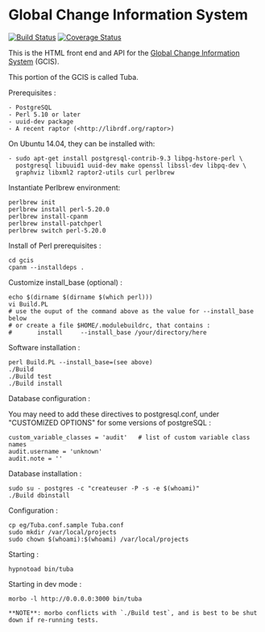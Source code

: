 Global Change Information System
================================
[![Build Status](https://secure.travis-ci.org/USGCRP/gcis.png)](http://travis-ci.org/USGCRP/gcis) [![Coverage Status](https://img.shields.io/coveralls/USGCRP/gcis.svg)](https://coveralls.io/r/USGCRP/gcis)

This is the HTML front end and API for the [Global Change Information System](http://data.globalchange.gov) (GCIS).

This portion of the GCIS is called Tuba.

Prerequisites :

    - PostgreSQL
    - Perl 5.10 or later
    - uuid-dev package
    - A recent raptor (<http://librdf.org/raptor>)

On Ubuntu 14.04, they can be installed with:

    - sudo apt-get install postgresql-contrib-9.3 libpg-hstore-perl \
      postgresql libuuid1 uuid-dev make openssl libssl-dev libpq-dev \
      graphviz libxml2 raptor2-utils curl perlbrew

Instantiate Perlbrew environment:

    perlbrew init
    perlbrew install perl-5.20.0
    perlbrew install-cpanm
    perlbrew install-patchperl
    perlbrew switch perl-5.20.0

Install of Perl prerequisites :

    cd gcis
    cpanm --installdeps .

Customize install_base (optional) :

    echo $(dirname $(dirname $(which perl)))
    vi Build.PL
    # use the ouput of the command above as the value for --install_base below
    # or create a file $HOME/.modulebuildrc, that contains :
    #       install     --install_base /your/directory/here

Software installation :

    perl Build.PL --install_base=(see above)
    ./Build
    ./Build test
    ./Build install

Database configuration :

You may need to add these directives to postgresql.conf, under "CUSTOMIZED
OPTIONS" for some versions of postgreSQL :

    custom_variable_classes = 'audit'   # list of custom variable class names
    audit.username = 'unknown'
    audit.note = ''

Database installation :

    sudo su - postgres -c "createuser -P -s -e $(whoami)"
    ./Build dbinstall

Configuration :

    cp eg/Tuba.conf.sample Tuba.conf
    sudo mkdir /var/local/projects
    sudo chown $(whoami):$(whoami) /var/local/projects

Starting :

    hypnotoad bin/tuba

Starting in dev mode :

    morbo -l http://0.0.0.0:3000 bin/tuba    

    **NOTE**: morbo conflicts with `./Build test`, and is best to be shut down if re-running tests.
